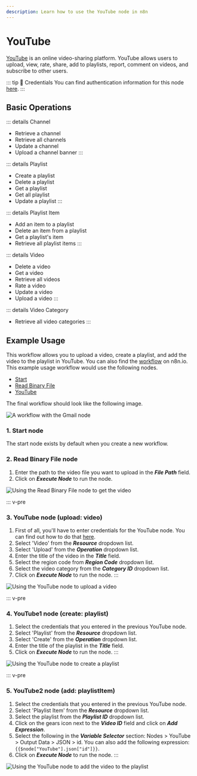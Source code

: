 ```yaml
---
description: Learn how to use the YouTube node in n8n
---
```


# YouTube

[YouTube](https://www.youtube.com) is an online video-sharing platform. YouTube allows users to upload, view, rate, share, add to playlists, report, comment on videos, and subscribe to other users.

::: tip 🔑 Credentials
You can find authentication information for this node [here](../../../credentials/Google/README.md).
:::

## Basic Operations

::: details Channel
- Retrieve a channel
- Retrieve all channels
- Update a channel
- Upload a channel banner
:::

::: details Playlist
- Create a playlist
- Delete a playlist
- Get a playlist
- Get all playlist
- Update a playlist
:::

::: details Playlist Item
- Add an item to a playlist
- Delete an item from a playlist
- Get a playlist's item
- Retrieve all playlist items
:::

::: details Video
- Delete a video
- Get a video
- Retrieve all videos
- Rate a video
- Update a video
- Upload a video
:::

::: details Video Category
- Retrieve all video categories
:::

## Example Usage

This workflow allows you to upload a video, create a playlist, and add the video to the playlist in YouTube. You can also find the [workflow](https://n8n.io/workflows/638) on n8n.io. This example usage workflow would use the following nodes.
- [Start](../../core-nodes/Start/README.md)
- [Read Binary File](../../core-nodes/ReadBinaryFile/README.md)
- [YouTube]()

The final workflow should look like the following image.

![A workflow with the Gmail node](./workflow.png)

### 1. Start node

The start node exists by default when you create a new workflow.

### 2. Read Binary File node

1. Enter the path to the video file you want to upload in the ***File Path*** field.
2. Click on ***Execute Node*** to run the node.

![Using the Read Binary File node to get the video](./ReadBinaryFile_node.png)


::: v-pre
### 3. YouTube node (upload: video)

1. First of all, you'll have to enter credentials for the YouTube node. You can find out how to do that [here](../../../credentials/Google/README.md).
2. Select 'Video' from the ***Resource*** dropdown list.
3. Select 'Upload' from the ***Operation*** dropdown list.
4. Enter the title of the video in the ***Title*** field.
5. Select the region code from ***Region Code*** dropdown list.
6. Select the video category from the ***Category ID*** dropdown list.
7. Click on ***Execute Node*** to run the node.
:::

![Using the YouTube node to upload a video](./YouTube_node.png)


::: v-pre
### 4. YouTube1 node (create: playlist)

1. Select the credentials that you entered in the previous YouTube node.
2. Select 'Playlist' from the ***Resource*** dropdown list.
3. Select 'Create' from the ***Operation*** dropdown list.
4. Enter the title of the playlist in the ***Title*** field.
5. Click on ***Execute Node*** to run the node.
:::

![Using the YouTube node to create a playlist](./YouTube1_node.png)


::: v-pre
### 5. YouTube2 node (add: playlistItem)

1. Select the credentials that you entered in the previous YouTube node.
2. Select 'Playlist Item' from the ***Resource*** dropdown list.
3. Select the playlist from the ***Playlist ID*** dropdown list.
4. Click on the gears icon next to the ***Video ID*** field and click on ***Add Expression***.
5. Select the following in the ***Variable Selector*** section: Nodes > YouTube > Output Data > JSON > id. You can also add the following expression: `{{$node["YouTube"].json["id"]}}`.
6. Click on ***Execute Node*** to run the node.
:::

![Using the YouTube node to add the video to the playlist](./YouTube2_node.png)
